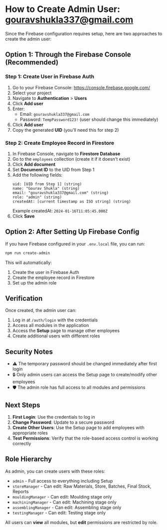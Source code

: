 # How to Create Admin User: gouravshukla337@gmail.com

Since the Firebase configuration requires setup, here are two approaches to create the admin user:

## Option 1: Through the Firebase Console (Recommended)

### Step 1: Create User in Firebase Auth
1. Go to your Firebase Console: https://console.firebase.google.com/
2. Select your project
3. Navigate to **Authentication** > **Users**
4. Click **Add user**
5. Enter:
   - Email: `gouravshukla337@gmail.com`
   - Password: `TempPassword123!` (user should change this immediately)
6. Click **Add user**
7. Copy the generated **UID** (you'll need this for step 2)

### Step 2: Create Employee Record in Firestore
1. In Firebase Console, navigate to **Firestore Database**
2. Go to the `employees` collection (create it if it doesn't exist)
3. Click **Add document**
4. Set **Document ID** to the UID from Step 1
5. Add the following fields:
   ```
   uid: [UID from Step 1] (string)
   name: "Gourav Shukla" (string)
   email: "gouravshukla337@gmail.com" (string)
   role: "admin" (string)
   createdAt: [current timestamp as ISO string] (string)
   ```
   Example createdAt: `2024-01-16T11:05:45.000Z`
6. Click **Save**

## Option 2: After Setting Up Firebase Config

If you have Firebase configured in your `.env.local` file, you can run:

```bash
npm run create-admin
```

This will automatically:
1. Create the user in Firebase Auth
2. Create the employee record in Firestore
3. Set up the admin role

## Verification

Once created, the admin user can:
1. Log in at `/auth/login` with the credentials
2. Access all modules in the application
3. Access the **Setup** page to manage other employees
4. Create additional users with different roles

## Security Notes

- ⚠️ The temporary password should be changed immediately after first login
- 🔒 Only admin users can access the Setup page to create/modify other employees
- 🛡️ The admin role has full access to all modules and permissions

## Next Steps

1. **First Login**: Use the credentials to log in
2. **Change Password**: Update to a secure password
3. **Create Other Users**: Use the Setup page to add employees with appropriate roles
4. **Test Permissions**: Verify that the role-based access control is working correctly

## Role Hierarchy

As admin, you can create users with these roles:
- `admin` - Full access to everything including Setup
- `storeManager` - Can edit: Raw Materials, Store, Batches, Final Stock, Reports
- `mouldingManager` - Can edit: Moulding stage only
- `machiningManager` - Can edit: Machining stage only
- `assemblingManager` - Can edit: Assembling stage only
- `testingManager` - Can edit: Testing stage only

All users can **view** all modules, but **edit** permissions are restricted by role.